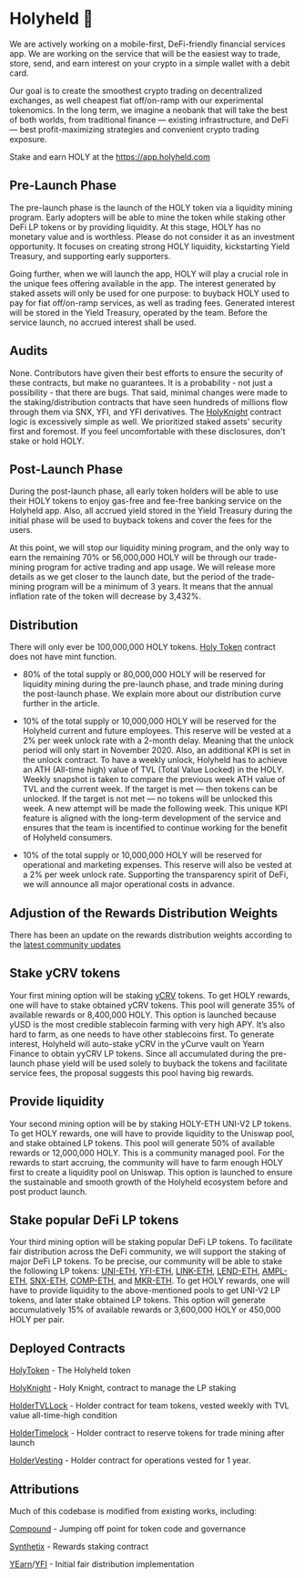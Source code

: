 # Holyheld 🙏

We are actively working on a mobile-first, DeFi-friendly financial services app. We are working on the service that will be the easiest way to trade, store, send, and earn interest on your crypto in a simple wallet with a debit card.

Our goal is to create the smoothest crypto trading on decentralized exchanges, as well cheapest fiat off/on-ramp with our experimental tokenomics. In the long term, we imagine a neobank that will take the best of both worlds, from traditional finance — existing infrastructure, and DeFi — best profit-maximizing strategies and convenient crypto trading exposure.

Stake and earn HOLY at the https://app.holyheld.com

## Pre-Launch Phase

The pre-launch phase is the launch of the HOLY token via a liquidity mining program. Early adopters will be able to mine the token while staking other DeFi LP tokens or by providing liquidity. At this stage, HOLY has no monetary value and is worthless. Please do not consider it as an investment opportunity. It focuses on creating strong HOLY liquidity, kickstarting Yield Treasury, and supporting early supporters.

Going further, when we will launch the app, HOLY will play a crucial role in the unique fees offering available in the app. The interest generated by staked assets will only be used for one purpose: to buyback HOLY used to pay for fiat off/on-ramp services, as well as trading fees. Generated interest will be stored in the Yield Treasury, operated by the team. Before the service launch, no accrued interest shall be used.

## Audits

None. Contributors have given their best efforts to ensure the security of these contracts, but make no guarantees. It is a probability - not just a possibility - that there are bugs. That said, minimal changes were made to the staking/distribution contracts that have seen hundreds of millions flow through them via SNX, YFI, and YFI derivatives. The [HolyKnight](https://github.com/Holyheld/holy-contracts/blob/master/contracts/HolyKnight.sol) contract logic is excessively simple as well. We prioritized staked assets' security first and foremost. If you feel uncomfortable with these disclosures, don't stake or hold HOLY.

## Post-Launch Phase

During the post-launch phase, all early token holders will be able to use their HOLY tokens to enjoy gas-free and fee-free banking service on the Holyheld app. Also, all accrued yield stored in the Yield Treasury during the initial phase will be used to buyback tokens and cover the fees for the users.

At this point, we will stop our liquidity mining program, and the only way to earn the remaining 70% or 56,000,000 HOLY will be through our trade-mining program for active trading and app usage. We will release more details as we get closer to the launch date, but the period of the trade-mining program will be a minimum of 3 years. It means that the annual inflation rate of the token will decrease by 3,432%.

## Distribution

There will only ever be 100,000,000 HOLY tokens. [Holy Token](https://github.com/Holyheld/holy-contracts/blob/master/contracts/HolyToken.sol) contract does not have mint function.

- 80% of the total supply or 80,000,000 HOLY will be reserved for liquidity mining during the pre-launch phase, and trade mining during the post-launch phase. We explain more about our distribution curve further in the article.

- 10% of the total supply or 10,000,000 HOLY will be reserved for the Holyheld current and future employees. This reserve will be vested at a 2% per week unlock rate with a 2-month delay. Meaning that the unlock period will only start in November 2020. Also, an additional KPI is set in the unlock contract. To have a weekly unlock, Holyheld has to achieve an ATH (All-time high) value of TVL (Total Value Locked) in the HOLY. Weekly snapshot is taken to compare the previous week ATH value of TVL and the current week. If the target is met — then tokens can be unlocked. If the target is not met — no tokens will be unlocked this week. A new attempt will be made the following week. This unique KPI feature is aligned with the long-term development of the service and ensures that the team is incentified to continue working for the benefit of Holyheld consumers.

- 10% of the total supply or 10,000,000 HOLY will be reserved for operational and marketing expenses. This reserve will also be vested at a 2% per week unlock rate. Supporting the transparency spirit of DeFi, we will announce all major operational costs in advance.

## Adjustion of the Rewards Distribution Weights
There has been an update on the rewards distribution weights according to the [latest community updates](https://medium.com/holyheld/first-community-updates-fc2ab74b638b)

## Stake yCRV tokens

Your first mining option will be staking [yCRV](https://uniswap.info/token/0xdf5e0e81dff6faf3a7e52ba697820c5e32d806a8) tokens. To get HOLY rewards, one will have to stake obtained yCRV tokens. This pool will generate 35% of available rewards or 8,400,000 HOLY. This option is launched because yUSD is the most credible stablecoin farming with very high APY. It’s also hard to farm, as one needs to have other stablecoins first. To generate interest, Holyheld will auto-stake yCRV  in the yCurve vault on Yearn Finance to obtain yyCRV LP tokens. Since all accumulated during the pre-launch phase yield will be used solely to buyback the tokens and facilitate service fees, the proposal suggests this pool having big rewards.

## Provide liquidity

Your second mining option will be by staking HOLY-ETH UNI-V2 LP tokens. To get HOLY rewards, one will have to provide liquidity to the Uniswap pool, and stake obtained LP tokens. This pool will generate 50% of available rewards or 12,000,000 HOLY. This is a community managed pool. For the rewards to start accruing, the community will have to farm enough HOLY first to create a liquidity pool on Uniswap. This option is launched to ensure the sustainable and smooth growth of the Holyheld ecosystem before and post product launch.

## Stake popular DeFi LP tokens

Your third mining option will be staking popular DeFi LP tokens. To facilitate fair distribution across the DeFi community, we will support the staking of major DeFi LP tokens. To be precise, our community will be able to stake the following LP tokens: [UNI-ETH](https://uniswap.info/pair/0xd3d2e2692501a5c9ca623199d38826e513033a17), [YFI-ETH](https://uniswap.info/pair/0x2fdbadf3c4d5a8666bc06645b8358ab803996e28), [LINK-ETH](https://uniswap.info/pair/0xa2107fa5b38d9bbd2c461d6edf11b11a50f6b974), [LEND-ETH](https://uniswap.info/pair/0xab3f9bf1d81ddb224a2014e98b238638824bcf20), [AMPL-ETH](https://uniswap.info/pair/0xc5be99a02c6857f9eac67bbce58df5572498f40c), [SNX-ETH](https://uniswap.info/pair/0x43ae24960e5534731fc831386c07755a2dc33d47), [COMP-ETH](https://uniswap.info/pair/0xcffdded873554f362ac02f8fb1f02e5ada10516f), and [MKR-ETH](https://uniswap.info/pair/0xc2adda861f89bbb333c90c492cb837741916a225). To get HOLY rewards, one will have to provide liquidity to the above-mentioned pools to get UNI-V2 LP tokens, and later stake obtained LP tokens. This option will generate accumulatively 15% of available rewards or 3,600,000 HOLY or 450,000 HOLY per pair.

## Deployed Contracts

[HolyToken](https://etherscan.io/token/0x39eae99e685906ff1c11a962a743440d0a1a6e09) - The Holyheld token

[HolyKnight](https://etherscan.io/address/0x5D33dE3E540b289f9340D059907ED648c9E7AaDD) - Holy Knight, contract to manage the LP staking

[HolderTVLLock](https://etherscan.io/address/0xe292dc1095b96809913bc00ff06d95fdffaae43a) - Holder contract for team tokens, vested weekly with TVL value all-time-high condition

[HolderTimelock](https://etherscan.io/address/0xfea2cc041fb9e1bd73b8deb6b79aa96c712383d9) - Holder contract to reserve tokens for trade mining after launch

[HolderVesting](https://etherscan.io/address/0x6074Aabb7eA337403DC9dfF4217fe7d533B5E459) - Holder contract for operations vested for 1 year.

## Attributions

Much of this codebase is modified from existing works, including:

[Compound](https://compound.finance) - Jumping off point for token code and governance

[Synthetix](https://synthetix.io) - Rewards staking contract

[YEarn](https://yearn.finance)/[YFI](https://ygov.finance) - Initial fair distribution implementation
